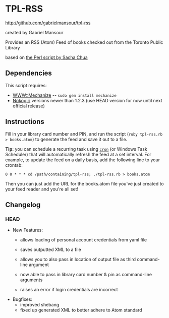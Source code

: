 # TPL-RSS
<http://github.com/gabrielmansour/tpl-rss>

created by Gabriel Mansour

Provides an RSS (Atom) Feed of books checked out from the Toronto Public Library

based on [the Perl script by Sacha Chua](http://sachachua.com/wp/2009/03/29/new-library-reminder-script/)

## Dependencies

This script requires:

* [WWW::Mechanize](http://mechanize.rubyforge.org/) -- `sudo gem install mechanize`
* [Nokogiri](http://github.com/tenderlove/nokogiri) versions newer than 1.2.3 (use HEAD version for now until next official release)


## Instructions

Fill in your library card number and PIN, and run the script (`ruby tpl-rss.rb > books.atom`) to generate the feed and save it out to a file.

**Tip:** you can schedule a recurring task using [`cron`](http://en.wikipedia.org/wiki/Cron "cron - Wikipedia, the free encyclopedia") (or Windows Task Scheduler) that will automatically refresh the feed at a set interval. For example, to update the feed on a daily basis, add the following line to your crontab:

    0 0 * * * cd /path/containing/tpl-rss; ./tpl-rss.rb > books.atom

Then you can just add the URL for the books.atom file you've just created to your feed reader and you're all set!

## Changelog

### HEAD

* New Features:
  * allows loading of personal account credentials from yaml file
  * saves outputted XML to a file
  * allows you to also pass in location of output file as third command-line argument

  * now able to pass in library card number & pin as command-line arguments
  * raises an error if login credentials are incorrect
* Bugfixes:
  * improved shebang
  * fixed up generated XML to better adhere to Atom standard